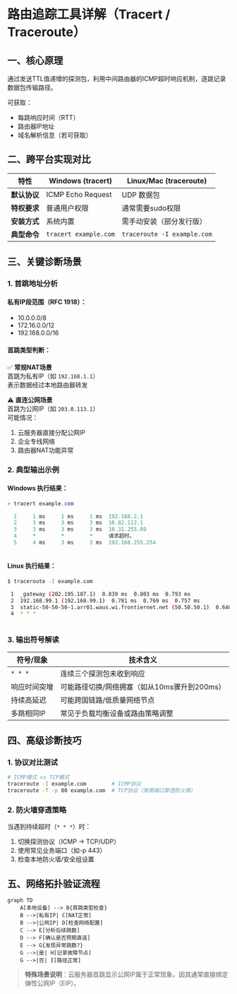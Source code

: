 # 路由追踪工具详解（Tracert / Traceroute）

## 一、核心原理

通过发送TTL值递增的探测包，利用中间路由器的ICMP超时响应机制，逐跳记录数据包传输路径。

可获取：

-   每跳响应时间（RTT）
-   路由器IP地址
-   域名解析信息（若可获取）

## 二、跨平台实现对比

| 特性         | Windows (tracert)     | Linux/Mac (traceroute)      |
|--------------|-----------------------|-----------------------------|
| **默认协议** | ICMP Echo Request     | UDP 数据包                  |
| **特权要求** | 普通用户权限          | 通常需要sudo权限            |
| **安装方式** | 系统内置              | 需手动安装（部分发行版）    |
| **典型命令** | `tracert example.com` | `traceroute -I example.com` |

## 三、关键诊断场景

### 1. 首跳地址分析

#### 私有IP段范围（RFC 1918）：

-   10.0.0.0/8
-   172.16.0.0/12
-   192.168.0.0/16

#### 首跳类型判断：

✅ **常规NAT场景**\
首跳为私有IP（如 `192.168.1.1`）\
表示数据经过本地路由器转发

⚠️ **直连公网场景**\
首跳为公网IP（如 `203.0.113.1`）\
可能情况：

1.  云服务器直接分配公网IP
2.  企业专线网络
3.  路由器NAT功能异常

### 2. 典型输出示例

#### Windows 执行结果：

``` powershell
> tracert example.com

  1     1 ms     1 ms     1 ms  192.168.2.1
  2     3 ms     3 ms     3 ms  10.82.112.1
  3     3 ms     3 ms     3 ms  10.31.255.89
  4     *        *        *     请求超时。
  5     4 ms     3 ms     3 ms  192.168.255.254
  
```

#### Linux 执行结果：

``` bash
$ traceroute -I example.com

 1  _gateway (202.195.187.1)  0.839 ms  0.803 ms  0.793 ms
 2  192.168.99.1 (192.168.99.1)  0.781 ms  0.769 ms  0.757 ms
 3  static-50-50-50-1.arr01.waus.wi.frontiernet.net (50.50.50.1)  0.640 ms  0.625 ms  0.614 ms
 4  * * *
 
```

### 3. 输出符号解读

| 符号/现象    | 技术含义                                     |
|--------------|----------------------------------------------|
| `* * *`      | 连续三个探测包未收到响应                     |
| 响应时间突增 | 可能路径切换/网络拥塞（如从10ms骤升到200ms） |
| 持续高延迟   | 可能跨国链路/低质量网络节点                  |
| 多跳相同IP   | 常见于负载均衡设备或路由策略调整             |

## 四、高级诊断技巧

### 1. 协议对比测试

``` bash
# ICMP模式 vs TCP模式
traceroute -I example.com        # ICMP协议
traceroute -T -p 80 example.com  # TCP协议（常用端口穿透防火墙）
```

### 2. 防火墙穿透策略

当遇到持续超时（`* * *`）时：

1.  切换探测协议（ICMP → TCP/UDP）
2.  使用常见业务端口（如-p 443）
3.  检查本地防火墙/安全组设置

## 五、网络拓扑验证流程

``` mermaid
graph TD
    A[本地设备] --> B{首跳类型检查}
    B -->|私有IP| C[NAT正常]
    B -->|公网IP| D[检查网络配置]
    C --> E[分析后续跳数]
    D --> F[确认是否预期直连]
    E --> G{发现异常跳数?}
    G -->|是| H[记录故障节点]
    G -->|否| I[路径正常]
```

> **特殊场景说明**：云服务器首跳显示公网IP属于正常现象，因其通常直接绑定弹性公网IP（EIP）。
